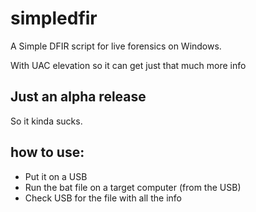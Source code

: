 # simpledfir
A Simple DFIR script for live forensics on Windows.

With UAC elevation so it can get just that much more info

## Just an alpha release
So it kinda sucks.

## how to use:
- Put it on a USB
- Run the bat file on a target computer (from the USB)
- Check USB for the file with all the info